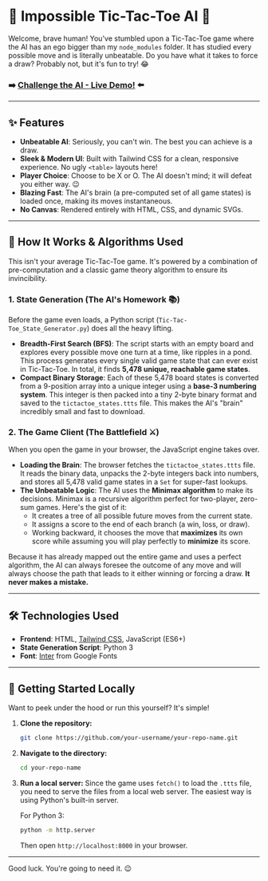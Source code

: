 # 🤖 Impossible Tic-Tac-Toe AI 🧠

Welcome, brave human\! You've stumbled upon a Tic-Tac-Toe game where the AI has an ego bigger than my `node_modules` folder. It has studied every possible move and is literally unbeatable. Do you have what it takes to force a draw? Probably not, but it's fun to try\! 😂

### ➡️ **[Challenge the AI - Live Demo\!](https://rambo1111.github.io/tic-tac-toe_impossible_ai/)** ⬅️

-----

## ✨ Features

  * **Unbeatable AI**: Seriously, you can't win. The best you can achieve is a draw.
  * **Sleek & Modern UI**: Built with Tailwind CSS for a clean, responsive experience. No ugly `<table>` layouts here\!
  * **Player Choice**: Choose to be X or O. The AI doesn't mind; it will defeat you either way. 😉
  * **Blazing Fast**: The AI's brain (a pre-computed set of all game states) is loaded once, making its moves instantaneous.
  * **No Canvas**: Rendered entirely with HTML, CSS, and dynamic SVGs.

-----

## 🧐 How It Works & Algorithms Used

This isn't your average Tic-Tac-Toe game. It's powered by a combination of pre-computation and a classic game theory algorithm to ensure its invincibility.

### 1\. State Generation (The AI's Homework 📚)

Before the game even loads, a Python script (`Tic-Tac-Toe_State_Generator.py`) does all the heavy lifting.

  * **Breadth-First Search (BFS)**: The script starts with an empty board and explores every possible move one turn at a time, like ripples in a pond. This process generates every single valid game state that can ever exist in Tic-Tac-Toe. In total, it finds **5,478 unique, reachable game states**.
  * **Compact Binary Storage**: Each of these 5,478 board states is converted from a 9-position array into a unique integer using a **base-3 numbering system**. This integer is then packed into a tiny 2-byte binary format and saved to the `tictactoe_states.ttts` file. This makes the AI's "brain" incredibly small and fast to download.

### 2\. The Game Client (The Battlefield ⚔️)

When you open the game in your browser, the JavaScript engine takes over.

  * **Loading the Brain**: The browser fetches the `tictactoe_states.ttts` file. It reads the binary data, unpacks the 2-byte integers back into numbers, and stores all 5,478 valid game states in a `Set` for super-fast lookups.
  * **The Unbeatable Logic**: The AI uses the **Minimax algorithm** to make its decisions. Minimax is a recursive algorithm perfect for two-player, zero-sum games. Here's the gist of it:
      * It creates a tree of all possible future moves from the current state.
      * It assigns a score to the end of each branch (a win, loss, or draw).
      * Working backward, it chooses the move that **maximizes** its own score while assuming you will play perfectly to **minimize** its score.

Because it has already mapped out the entire game and uses a perfect algorithm, the AI can always foresee the outcome of any move and will always choose the path that leads to it either winning or forcing a draw. **It never makes a mistake.**

-----

## 🛠️ Technologies Used

  * **Frontend**: HTML, [Tailwind CSS](https://tailwindcss.com/), JavaScript (ES6+)
  * **State Generation Script**: Python 3
  * **Font**: [Inter](https://fonts.google.com/specimen/Inter) from Google Fonts

-----

## 🚀 Getting Started Locally

Want to peek under the hood or run this yourself? It's simple\!

1.  **Clone the repository:**

    ```bash
    git clone https://github.com/your-username/your-repo-name.git
    ```

2.  **Navigate to the directory:**

    ```bash
    cd your-repo-name
    ```

3.  **Run a local server:**
    Since the game uses `fetch()` to load the `.ttts` file, you need to serve the files from a local web server. The easiest way is using Python's built-in server.

    For Python 3:

    ```bash
    python -m http.server
    ```

    Then open `http://localhost:8000` in your browser.

-----

Good luck. You're going to need it. 😉
